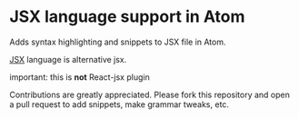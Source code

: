 # JSX language support in Atom

Adds syntax highlighting and snippets to JSX file in Atom.

[JSX](http://jsx.github.io/) language is alternative jsx.

important: this is **not** React-jsx plugin

Contributions are greatly appreciated. Please fork this repository and open a
pull request to add snippets, make grammar tweaks, etc.
